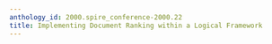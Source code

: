```yaml
---
anthology_id: 2000.spire_conference-2000.22
title: Implementing Document Ranking within a Logical Framework
---
```

